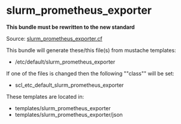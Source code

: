 # slurm_prometheus_exporter

**This bundle must be rewritten to the new standard**

Source: [slurm_prometheus_exporter.cf](/services/slurm_prometheus_exporter.cf)

This bundle will generate these/this file(s) from mustache templates:
 * /etc/default/slurm_prometheus_exporter

If one of the files is changed then the following ""class"" will be set:
 * scl_etc_default_slurm_prometheus_exporter

These templates are located in:
 * templates/slurm_prometheus_exporter
 * templates/slurm_prometheus_exporter/json


